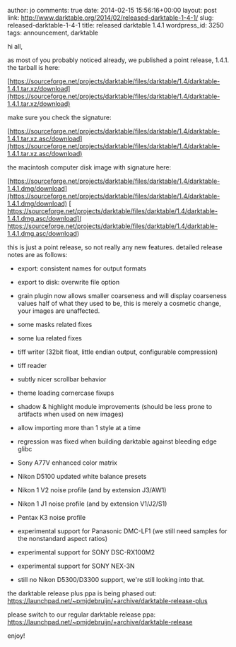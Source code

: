 author: jo
comments: true
date: 2014-02-15 15:56:16+00:00
layout: post
link: http://www.darktable.org/2014/02/released-darktable-1-4-1/
slug: released-darktable-1-4-1
title: released darktable 1.4.1
wordpress_id: 3250
tags: announcement, darktable

hi all,

as most of you probably noticed already, we published a point release, 1.4.1. the tarball is here:

[https://sourceforge.net/projects/darktable/files/darktable/1.4/darktable-1.4.1.tar.xz/download](https://sourceforge.net/projects/darktable/files/darktable/1.4/darktable-1.4.1.tar.xz/download)

make sure you check the signature:

[https://sourceforge.net/projects/darktable/files/darktable/1.4/darktable-1.4.1.tar.xz.asc/download](https://sourceforge.net/projects/darktable/files/darktable/1.4/darktable-1.4.1.tar.xz.asc/download)

the macintosh computer disk image with signature here:

[https://sourceforge.net/projects/darktable/files/darktable/1.4/darktable-1.4.1.dmg/download](https://sourceforge.net/projects/darktable/files/darktable/1.4/darktable-1.4.1.dmg/download)
[ https://sourceforge.net/projects/darktable/files/darktable/1.4/darktable-1.4.1.dmg.asc/download]( https://sourceforge.net/projects/darktable/files/darktable/1.4/darktable-1.4.1.dmg.asc/download)

this is just a point release, so not really any new features. detailed release notes are as follows:



	
  * export: consistent names for output formats

	
  * export to disk: overwrite file option

	
  * grain plugin now allows smaller coarseness and will display coarseness values half of what they used to be, this is merely a cosmetic change, your images are unaffected.

	
  * some masks related fixes

	
  * some lua related fixes

	
  * tiff writer (32bit float, little endian output, configurable compression)

	
  * tiff reader

	
  * subtly nicer scrollbar behavior

	
  * theme loading cornercase fixups

	
  * shadow & highlight module improvements (should be less prone to artifacts when used on new images)

	
  * allow importing more than 1 style at a time

	
  * regression was fixed when building darktable against bleeding edge glibc

	
  * Sony A77V enhanced color matrix

	
  * Nikon D5100 updated white balance presets

	
  * Nikon 1 V2 noise profile (and by extension J3/AW1)

	
  * Nikon 1 J1 noise profile (and by extension V1/J2/S1)

	
  * Pentax K3 noise profile

	
  * experimental support for Panasonic DMC-LF1 (we still need samples for the nonstandard aspect ratios)

	
  * experimental support for SONY DSC-RX100M2

	
  * experimental support for SONY NEX-3N

	
  * still no Nikon D5300/D3300 support, we're still looking into that.


the darktable release plus ppa is being phased out:
https://launchpad.net/~pmjdebruijn/+archive/darktable-release-plus

please switch to our regular darktable release ppa:
https://launchpad.net/~pmjdebruijn/+archive/darktable-release

enjoy!

